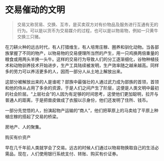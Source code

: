 # 交易催动的文明

> 交易又称贸易、交换、互市，是买卖双方对有价物品及服务进行互通有无的行为。可以是以货币为交易媒介的过程，也可以是以物易物，例如一只黄牛交换三只猪。

在刀耕火种的远古时代，有人打猎维生，有人培育庄稼、圈养和驯化动物。当各部族掌握了不同的物产，以物易物的交易便理所当然的产生，用一只鸡换两倍重量的粮食或用两头羊换一头牛。这样的交易行为导致人们的分工逐渐细化，谷物种植技术和动物驯养技术开始进步，生产工具陆续被发明，生产效率随之越来越高。同样多的劳力可以养活更多的人，因而一部分人从土地上解放出来。

这部分被解放出来的人是谁呢？部族中最强壮的人通过武力成为部族的首领，首领和他的侍从占用了多余的资源，于是人们之间产生了阶层，这便是人类文明中最初的社会阶层。“上层社会”的人因为有足够的时间思考，这使他们更加聪明，拉开与普通人的距离，于是把兽皮做成了衣服以示身份，他们还发明了住所、钱币。

一部分先觉悟的人，扮演起物产运输的“商人”，他们把草原上的马卖给了平原上种植庄稼的搭起了交易的桥梁。

房地产、人的聚集。

购买有价资产

早在几千年前人类就学会了交易。远古的时候人们通过以物易物换取自己的生活必需品，现在，人们使用银行系统支付、转账、购买有价证券。

